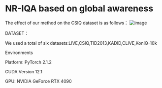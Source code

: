 # NR-IQA based on global awareness

The effect of our method on the CSIQ dataset is as follows：
![image](https://github.com/user-attachments/assets/6aff070b-aabe-4861-b007-e4d2d09f20c5)



DATASET：

We used a total of six datasets:LIVE,CSIQ,TID2013,KADID,CLIVE,KonIQ-10k




Environments

Platform: PyTorch 2.1.2

CUDA Version 12.1

GPU: NVIDIA GeForce RTX 4090
